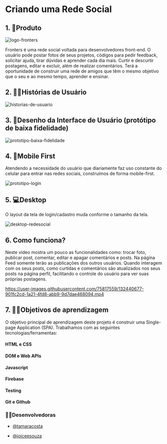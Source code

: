 

# Criando uma Rede Social

## 1. 🎯Produto
![logo-fronters](https://user-images.githubusercontent.com/75817559/132435433-0ad0b870-4462-4b6d-8eb5-e574757bc248.png)


Fronters é uma rede social voltada para desenvolvedores front-end. O usuário pode postar fotos de seus projetos, códigos para pedir feedback, solicitar ajuda, tirar dúvidas e aprender cada dia mais. Curtir e descurtir postagens, editar e excluir, além de realizar comentários. Terá a oportunidade de construir uma rede de amigos que têm o mesmo objetivo que o seu e ao mesmo tempo, aprender e ensinar.

## 2. 👩🧑Histórias de Usuário

![historias-de-usuario](https://user-images.githubusercontent.com/75817559/132271986-9aaa39e8-7f66-41cf-b25f-e527da7a7367.png)

## 3. 🎨Desenho da Interface de Usuário (protótipo de baixa fidelidade)
![prototipo-baixa-fidelidade](https://user-images.githubusercontent.com/75817559/132437706-af5fda90-5089-474d-b5b7-c7a0eb7dd50a.png)


## 4. 📱Mobile First
Atendendo a necessidade do usuário que diariamente faz uso constante do celular para entrar nas redes sociais, construímos de forma mobile-first.

![prototipo-login](https://user-images.githubusercontent.com/75817559/132437866-8d4ccc35-b1dc-4cc3-8606-a8f5f723373a.png)


## 5. 💻Desktop
O layout da tela de login/cadastro muda conforme o tamanho da tela.

![desktop-redesocial](https://user-images.githubusercontent.com/75817559/132437300-59cc075e-5e06-40fe-a76a-9e8e71a59e29.png)

## 6. Como funciona?

Neste vídeo mostra um pouco as funcionalidades como: trocar foto, publicar post, comentar, editar e apagar comentários e posts. Na página Feed somente terão as publicações dos outros usuários. Quando interagem com os seus posts, como curtidas e comentários são atualizados nos seus posts na página perfil, facilitando o controle do usuário para ver suas próprias postagens.

https://user-images.githubusercontent.com/75817559/132440677-901fc2cd-1a21-4fd8-abb9-9d7dae468094.mp4

## 7. 👨‍💻Objetivos de aprendizagem

O objetivo principal de aprendizagem deste projeto é construir uma Single-page
Application (SPA). Trabalhamos com as seguintes tecnologias/ferramentas:

#### HTML e CSS

#### DOM e Web APIs

#### Javascript

#### Firebase

#### Testing

#### Git e Github


### 👩‍🔧Desenvolvedoras
- [@tamaracosta](https://www.github.com/tamaracosta) 

- [@joiceesouza](https://github.com/joiceesouza) 
